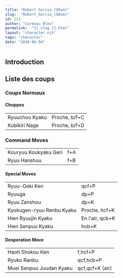 ```yaml
---
title: "Robert Garcia (98um)"
slug:  "Robert_Garcia_(98um)"
id: 211
author: "Corbeau Bleu"
permalink:  "{{ slug }}.html"
layout: "character.njk"
tags: "character"
date: "2010-08-04"
---
```


## Introduction

## Liste des coups

### Coups Normaux

#### Choppes

|                |               |
|----------------|---------------|
| Ryuuchou Kyaku | Proche, b/f+C |
| Kubikiri Nage  | Proche, b/f+D |

### Command Moves

|                       |     |
|-----------------------|-----|
| Kouryuu Koukyaku Geri | f+A |
| Ryuu Hanshuu          | f+B |

#### Special Moves

|                           |                 |
|---------------------------|-----------------|
| Ryuu-Geki Ken             | qcf+P           |
| Ryuuga                    | dp+P            |
| Ryuu Zanshou              | dp+K            |
| Kyokugen-ryuu Renbu Kyaku | Proche, hcf+K   |
| Hien Ryuujin Kyaku        | En l'air, qcb+K |
| Hien Senpuu Kyaku         | hcb+K           |

#### Desperation Move

|                          |                 |
|--------------------------|-----------------|
| Haoh Shokou Ken          | f,hcf+P         |
| Ryuko Ranbu              | qcf,hcb+P       |
| Muei Senpuu Juudan Kyaku | qcf,qcf+K (air) |
